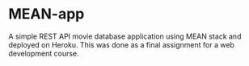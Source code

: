 # MEAN-app
A simple REST API movie database application using MEAN stack and deployed on Heroku. This was done as a final assignment for a web development course.

